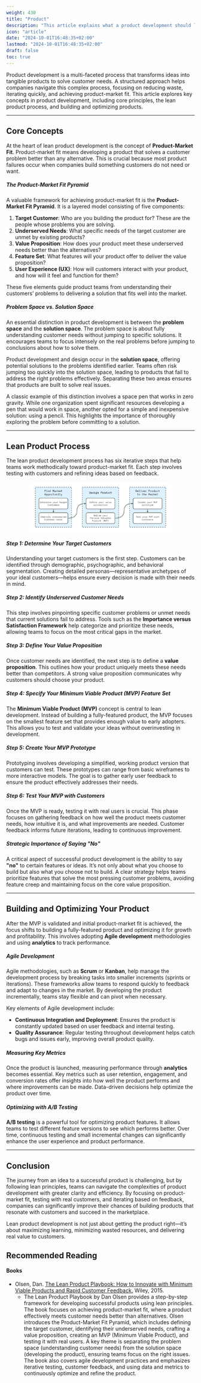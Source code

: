 ```yaml
---
weight: 430
title: "Product"
description: "This article explains what a product development should look like."
icon: "article"
date: "2024-10-01T16:48:35+02:00"
lastmod: "2024-10-01T16:48:35+02:00"
draft: false
toc: true
---
```


Product development is a multi-faceted process that transforms ideas into tangible products to solve customer needs. A structured approach helps companies navigate this complex process, focusing on reducing waste, iterating quickly, and achieving product-market fit. This article explores key concepts in product development, including core principles, the lean product process, and building and optimizing products.

---

## Core Concepts

At the heart of lean product development is the concept of **Product-Market Fit**. Product-market fit means developing a product that solves a customer problem better than any alternative. This is crucial because most product failures occur when companies build something customers do not need or want.

##### The Product-Market Fit Pyramid

A valuable framework for achieving product-market fit is the **Product-Market Fit Pyramid**. It is a layered model consisting of five components:

1. **Target Customer**: Who are you building the product for? These are the people whose problems you are solving.
2. **Underserved Needs**: What specific needs of the target customer are unmet by existing products?
3. **Value Proposition**: How does your product meet these underserved needs better than the alternatives?
4. **Feature Set**: What features will your product offer to deliver the value proposition?
5. **User Experience (UX)**: How will customers interact with your product, and how will it feel and function for them?

These five elements guide product teams from understanding their customers’ problems to delivering a solution that fits well into the market.

##### Problem Space vs. Solution Space

An essential distinction in product development is between the **problem space** and the **solution space**. The problem space is about fully understanding customer needs without jumping to specific solutions. It encourages teams to focus intensely on the real problems before jumping to conclusions about how to solve them.

Product development and design occur in the **solution space**, offering potential solutions to the problems identified earlier. Teams often risk jumping too quickly into the solution space, leading to products that fail to address the right problems effectively. Separating these two areas ensures that products are built to solve real issues.

A classic example of this distinction involves a space pen that works in zero gravity. While one organization spent significant resources developing a pen that would work in space, another opted for a simple and inexpensive solution: using a pencil. This highlights the importance of thoroughly exploring the problem before committing to a solution.

---

## Lean Product Process

The lean product development process has six iterative steps that help teams work methodically toward product-market fit. Each step involves testing with customers and refining ideas based on feedback.

<center>
   <img align="center" src="../../../images/organization/product.process.drawio.png" alt="SAFe" width="75%" height="75%"/>
</center>

##### Step 1: Determine Your Target Customers

Understanding your target customers is the first step. Customers can be identified through demographic, psychographic, and behavioral segmentation. Creating detailed personas—representative archetypes of your ideal customers—helps ensure every decision is made with their needs in mind.

##### Step 2: Identify Underserved Customer Needs

This step involves pinpointing specific customer problems or unmet needs that current solutions fail to address. Tools such as the **Importance versus Satisfaction Framework** help categorize and prioritize these needs, allowing teams to focus on the most critical gaps in the market.

##### Step 3: Define Your Value Proposition

Once customer needs are identified, the next step is to define a **value proposition**. This outlines how your product uniquely meets these needs better than competitors. A strong value proposition communicates why customers should choose your product.

##### Step 4: Specify Your Minimum Viable Product (MVP) Feature Set

The **Minimum Viable Product (MVP)** concept is central to lean development. Instead of building a fully-featured product, the MVP focuses on the smallest feature set that provides enough value to early adopters. This allows you to test and validate your ideas without overinvesting in development.

##### Step 5: Create Your MVP Prototype

Prototyping involves developing a simplified, working product version that customers can test. These prototypes can range from basic wireframes to more interactive models. The goal is to gather early user feedback to ensure the product effectively addresses their needs.

##### Step 6: Test Your MVP with Customers

Once the MVP is ready, testing it with real users is crucial. This phase focuses on gathering feedback on how well the product meets customer needs, how intuitive it is, and what improvements are needed. Customer feedback informs future iterations, leading to continuous improvement.

##### Strategic Importance of Saying "No"

A critical aspect of successful product development is the ability to say **"no"** to certain features or ideas. It’s not only about what you choose to build but also what you choose not to build. A clear strategy helps teams prioritize features that solve the most pressing customer problems, avoiding feature creep and maintaining focus on the core value proposition.

---

## Building and Optimizing Your Product

After the MVP is validated and initial product-market fit is achieved, the focus shifts to building a fully-featured product and optimizing it for growth and profitability. This involves adopting **Agile development** methodologies and using **analytics** to track performance.

##### Agile Development

Agile methodologies, such as **Scrum** or **Kanban**, help manage the development process by breaking tasks into smaller increments (sprints or iterations). These frameworks allow teams to respond quickly to feedback and adapt to changes in the market. By developing the product incrementally, teams stay flexible and can pivot when necessary.

Key elements of Agile development include:

* **Continuous Integration and Deployment**: Ensures the product is constantly updated based on user feedback and internal testing.
* **Quality Assurance**: Regular testing throughout development helps catch bugs and issues early, improving overall product quality.

##### Measuring Key Metrics

Once the product is launched, measuring performance through **analytics** becomes essential. Key metrics such as user retention, engagement, and conversion rates offer insights into how well the product performs and where improvements can be made. Data-driven decisions help optimize the product over time.

##### Optimizing with A/B Testing

**A/B testing** is a powerful tool for optimizing product features. It allows teams to test different feature versions to see which performs better. Over time, continuous testing and small incremental changes can significantly enhance the user experience and product performance.

---

## Conclusion

The journey from an idea to a successful product is challenging, but by following lean principles, teams can navigate the complexities of product development with greater clarity and efficiency. By focusing on product-market fit, testing with real customers, and iterating based on feedback, companies can significantly improve their chances of building products that resonate with customers and succeed in the marketplace.

Lean product development is not just about getting the product right—it’s about maximizing learning, minimizing wasted resources, and delivering real value to customers.

## Recommended Reading

#### Books

* Olsen, Dan. [The Lean Product Playbook: How to Innovate with Minimum Viable Products and Rapid Customer Feedback.](https://leanproductplaybook.com/) Wiley, 2015.
  * The Lean Product Playbook by Dan Olsen provides a step-by-step framework for developing successful products using lean principles. The book focuses on achieving product-market fit, where a product effectively meets customer needs better than alternatives. Olsen introduces the Product-Market Fit Pyramid, which includes defining the target customer, identifying their underserved needs, crafting a value proposition, creating an MVP (Minimum Viable Product), and testing it with real users. A key theme is separating the problem space (understanding customer needs) from the solution space (developing the product), ensuring teams focus on the right issues. The book also covers agile development practices and emphasizes iterative testing, customer feedback, and using data and metrics to continuously optimize and refine the product.
